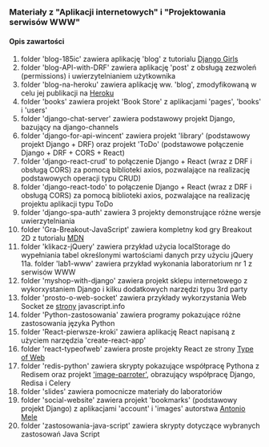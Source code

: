 ### Materiały z "Aplikacji internetowych" i "Projektowania serwisów WWW"

#### Opis zawartości

  1. folder 'blog-185ic' zawiera aplikację 'blog' z tutorialu [Django Girls](https://tutorial.djangogirls.org/pl/)  
  2. folder 'blog-API-with-DRF' zawiera aplikację 'post' z obsługą zezwoleń (permissions) i uwierzytelnianiem użytkownika  
  3. folder 'blog-na-heroku' zawiera aplikację ww. 'blog', zmodyfikowaną w celu jej publikacji na [Heroku](https://blog-zacniewski.herokuapp.com/blog/)  
  4. folder 'books' zawiera projekt 'Book Store' z aplikacjami 'pages', 'books' i 'users'  
  5. folder 'django-chat-server' zawiera podstawowy projekt Django, bazujący na django-channels   
  6. folder 'django-for-api-wincent' zawiera projekt 'library' (podstawowy projekt Django + DRF) oraz projekt 'ToDo' (podstawowe połączenie Django + DRF + CORS + React)  
  7. folder 'django-react-crud' to połączenie Django + React (wraz z DRF i obsługą CORS) za pomocą biblioteki axios, pozwalające na realizację podstawowych operacji typu CRUD)  
  8. folder 'django-react-todo' to połączenie Django + React (wraz z DRF i obsługą CORS) za pomocą biblioteki axios, pozwalające na realizację projektu aplikacji typu ToDo     
  9. folder 'django-spa-auth' zawiera 3 projekty demonstrujące różne wersje uwierzytelniania  
  10. folder 'Gra-Breakout-JavaScript' zawiera kompletny kod gry Breakout 2D z tutorialu [MDN](https://developer.mozilla.org/pl/docs/Games/Tutorials/2D_Breakout_game_pure_JavaScript)  
  11. folder 'klikacz-jQuery' zawiera przykład użycia localStorage do wypełniania tabel określonymi wartościami danych przy użyciu jQuery  
  11a. folder 'lab1-www' zawiera przykład wykonania laboratorium nr 1 z serwisów WWW    
  12. folder 'myshop-with-django' zawiera projekt sklepu internetowego z wykorxystaniem Django i kilku dodatkowych narzędzi typu 3rd party    
  13. folder 'prosto-o-web-socket' zawiera przykłady wykorzystania Web Socket ze [strony](https://javascript.info/websocket) javascript.info  
  14. folder 'Python-zastosowania' zawiera programy pokazujące różne zastosowania języka Python  
  15. folder 'React-pierwsze-kroki' zawiera aplikację React napisaną z użyciem narzędzia 'create-react-app'  
  16. folder 'react-typeofweb' zawiera proste projekty React ze strony [Type of Web](https://typeofweb.com/wprowadzenie-kurs-react-js/)   
  17. folder 'redis-python' zawiera skrypty pokazujące współpracę Pythona z Redisem oraz projekt ['image-parroter'](https://stackabuse.com/asynchronous-tasks-in-django-with-redis-and-celery/), obrazujący współpracę Django, Redisa i Celery  
  18. folder 'slides' zawiera pomocnicze materiały do laboratoriów      
  19. folder 'social-website' zawiera projekt 'bookmarks' (podstawowy projekt Django) z aplikacjami 'account' i 'images' autorstwa [Antonio Mele](https://github.com/PacktPublishing/Django-3-by-Example/tree/master/Chapter04)  
  20. folder 'zastosowania-java-script' zawiera skrypty dotyczące wybranych zastosowań Java Script  
